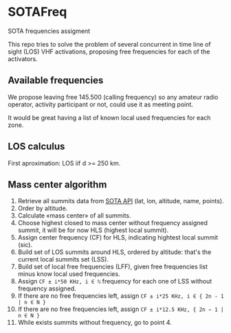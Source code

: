 # SOTAFreq
SOTA frequencies assigment

This repo tries to solve the problem of several concurrent in time line of sight (LOS) VHF activations, proposing free frequencies for each of the activators.

## Available frequencies

We propose leaving free 145.500 (calling frequency) so any amateur radio operator, activity participant or not, could use it as meeting point.

It would be great having a list of known local used frequencies for each zone.

## LOS calculus

First aproximation: LOS iif d >= 250 km.

## Mass center algorithm

1. Retrieve all summits data from [SOTA API](https://api2.sota.org.uk/docs/index.html) (lat, lon, altitude, name, points).
1. Order by altitude.
1. Calculate «mass center» of all summits.
1. Choose highest closed to mass center without frequency assigned summit, it will be for now HLS (highest local summit).
1. Assign center frequency (CF) for HLS, indicating hightest local summit (sic).
1. Build set of LOS summits around HLS, ordered by altitude: that's the current local summits set (LSS).
1. Build set of local free frequencies (LFF), given free frequencies list minus know local used frequencies.
1. Assign `CF ± i*50 KHz, i ∈ ℕ` frequency for each one of LSS without frequency assigned.
1. If there are no free frequencies left, assign `CF ± i*25 KHz, i ∈ { 2n - 1 | n ∈ N }`
1. If there are no free frequencies left, assign `CF ± i*12.5 KHz, { 2n − 1 | n ∈ N }`
1. While exists summits without frequency, go to point 4.


